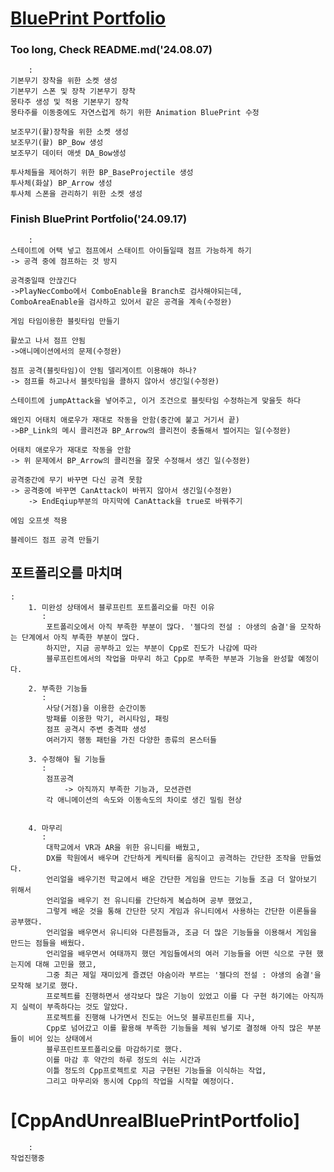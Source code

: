 # [BluePrint Portfolio](https://youtu.be/kCPOy8IhQ5k)

### Too long, Check README.md('24.08.07)
        :
    기본무기 장착을 위한 소켓 생성
    기본무기 스폰 및 장착 기본무기 장착  
    몽타주 생성 및 적용 기본무기 장착  
    몽타주를 이동중에도 자연스럽게 하기 위한 Animation BluePrint 수정  
 
    보조무기(활)장착을 위한 소켓 생성  
    보조무기(활) BP_Bow 생성  
    보조무기 데이터 애셋 DA_Bow생성  

    투사체들을 제어하기 위한 BP_BaseProjectile 생성  
    투사체(화살) BP_Arrow 생성  
    투사체 스폰을 관리하기 위한 소켓 생성  

	
### Finish BluePrint Portfolio('24.09.17) 
        :
    스테이트에 어택 넣고 점프에서 스태이트 아이들일때 점프 가능하게 하기
    -> 공격 중에 점프하는 것 방지

    공격중일때 안끊긴다
    ->PlayNecCombo에서 ComboEnable을 Branch로 검사해야되는데, 
    ComboAreaEnable을 검사하고 있어서 같은 공격을 계속(수정완)

    게임 타임이용한 블릿타임 만들기

    활쏘고 나서 점프 안됨
    ->애니메이션에서의 문제(수정완)

    점프 공격(블릿타임)이 안됨 델리게이트 이용해야 하나?
    -> 점프를 하고나서 블릿타임을 콜하지 않아서 생긴일(수정완)

    스테이트에 jumpAttack을 넣어주고, 이거 조건으로 블릿타임 수정하는게 맞을듯 하다

    왜인지 어태치 애로우가 재대로 작동을 안함(중간에 붙고 거기서 끝)
    ->BP_Link의 메시 콜리전과 BP_Arrow의 콜리전이 충돌해서 벌어지는 일(수정완)

    어태치 애로우가 재대로 작동을 안함
    -> 위 문제에서 BP_Arrow의 콜리전을 잘못 수정해서 생긴 일(수정완)

    공격중간에 무기 바꾸면 다신 공격 못함
    -> 공격중에 바꾸면 CanAttack이 바뀌지 않아서 생긴일(수정완)
        -> EndEqiup부분의 마지막에 CanAttack을 true로 바꿔주기

    에임 오프셋 적용

    블레이드 점프 공격 만들기

## 포트폴리오를 마치며</br>
    :
        1. 미완성 상태에서 블루프린트 포트폴리오를 마친 이유
           :
            포트폴리오에서 아직 부족한 부분이 많다. '젤다의 전설 : 야생의 숨결'을 모작하는 단계에서 아직 부족한 부분이 많다.
            하지만, 지금 공부하고 있는 부분이 Cpp로 진도가 나감에 따라 
            블루프린트에서의 작업을 마무리 하고 Cpp로 부족한 부분과 기능을 완성할 예정이다.

        2. 부족한 기능들
           :
            사당(거점)을 이용한 순간이동
            방패를 이용한 막기, 러시타임, 패링
            점프 공격시 주변 충격파 생성
            여러가지 행동 패턴을 가진 다양한 종류의 몬스터들

        3. 수정해야 될 기능들
           :
            점프공격
                -> 아직까지 부족한 기능과, 모션관련
            각 애니메이션의 속도와 이동속도의 차이로 생긴 밀림 현상


        4. 마무리
           :
            대학교에서 VR과 AR을 위한 유니티를 배웠고, 
            DX를 학원에서 배우며 간단하게 케릭터를 움직이고 공격하는 간단한 조작을 만들었다.
            언리얼을 배우기전 학교에서 배운 간단한 게임을 만드는 기능들 조금 더 알아보기 위해서 
            언리얼을 배우기 전 유니티를 간단하게 복습하며 공부 했었고, 
            그렇게 배운 것을 통해 간단한 닷지 게임과 유니티에서 사용하는 간단한 이론들을 공부했다.
            언리얼을 배우면서 유니티와 다른점들과, 조금 더 많은 기능들을 이용해서 게임을 만드는 점들을 배웠다.
            언리얼을 배우면서 여태까지 했던 게임들에서의 여러 기능들을 어떤 식으로 구현 했는지에 대해 고민을 했고, 
            그중 최근 제일 재미있게 즐겼던 야숨이라 부르는 '젤다의 전설 : 야생의 숨결'을 모작해 보기로 했다.
            프로젝트를 진행하면서 생각보다 많은 기능이 있었고 이를 다 구현 하기에는 아직까지 실력이 부족하다는 것도 알았다.
            프로젝트를 진행해 나가면서 진도는 어느덧 블루프린트를 지나, 
            Cpp로 넘어갔고 이를 활용해 부족한 기능들을 체워 넣기로 결정해 아직 많은 부분들이 비어 있는 상태에서 
            블루프린트포트폴리오를 마감하기로 했다.
            이를 마감 후 약간의 하루 정도의 쉬는 시간과 
            이틀 정도의 Cpp프로젝트로 지금 구현된 기능들을 이식하는 작업, 
            그리고 마무리와 동시에 Cpp의 작업을 시작할 예정이다.


# [CppAndUnrealBluePrintPortfolio]
        :
    작업진행중
